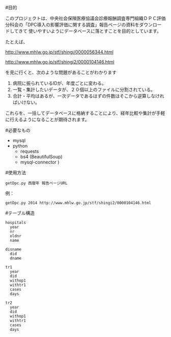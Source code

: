 #目的

このプロジェクトは、中央社会保険医療協議会診療報酬調査専門組織ＤＰＣ評価分科会の「DPC導入の影響評価に関する調査」報告ページの資料をダウンロードしてきて
使いやすいようにデータベースに落とすことを目的としています。

たとえば、

http://www.mhlw.go.jp/stf/shingi/0000056344.html

http://www.mhlw.go.jp/stf/shingi2/0000104146.html

を見に行くと、次のような問題があることがわかります

1. 病院に振られているIDが、年度ごとに変わる。
1. 一覧・集計したいデータが、２０個以上のファイルに分割されている。
1. 合計・平均はあるが、一次データであるはずの件数はそこから逆算しなければいけない。

これらを、一括してデータベースに格納することにより、経年比較や集計が手軽に行えるようになることが期待されます。

#必要なもの

* mysql
* python
  * requests
  * bs4 (BeautifulSoup)
  * mysql-connector )

#使用方法

~~~
getDpc.py 西暦年 報告ページURL
~~~

例：
~~~
getDpc.py 2014 http://www.mhlw.go.jp/stf/shingi2/0000104146.html
~~~

#テーブル構造

~~~
hospitals
  year
  nr
  oldnr
  name

disname
  did
  dname

tr1
  year
  did
  withop1
  withtr1
  cases
  days
  
tr2
  year
  did
  withop1
  withtr1
  cases
  days
~~~

